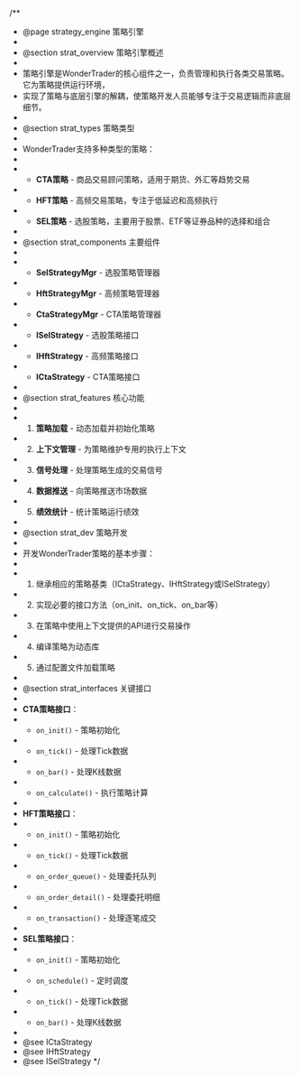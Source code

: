 /**
 * @page strategy_engine 策略引擎
 * 
 * @section strat_overview 策略引擎概述
 * 
 * 策略引擎是WonderTrader的核心组件之一，负责管理和执行各类交易策略。它为策略提供运行环境，
 * 实现了策略与底层引擎的解耦，使策略开发人员能够专注于交易逻辑而非底层细节。
 * 
 * @section strat_types 策略类型
 * 
 * WonderTrader支持多种类型的策略：
 * 
 * - **CTA策略** - 商品交易顾问策略，适用于期货、外汇等趋势交易
 * - **HFT策略** - 高频交易策略，专注于低延迟和高频执行
 * - **SEL策略** - 选股策略，主要用于股票、ETF等证券品种的选择和组合
 * 
 * @section strat_components 主要组件
 * 
 * - **SelStrategyMgr** - 选股策略管理器
 * - **HftStrategyMgr** - 高频策略管理器
 * - **CtaStrategyMgr** - CTA策略管理器
 * - **ISelStrategy** - 选股策略接口
 * - **IHftStrategy** - 高频策略接口
 * - **ICtaStrategy** - CTA策略接口
 * 
 * @section strat_features 核心功能
 * 
 * 1. **策略加载** - 动态加载并初始化策略
 * 2. **上下文管理** - 为策略维护专用的执行上下文
 * 3. **信号处理** - 处理策略生成的交易信号
 * 4. **数据推送** - 向策略推送市场数据
 * 5. **绩效统计** - 统计策略运行绩效
 * 
 * @section strat_dev 策略开发
 * 
 * 开发WonderTrader策略的基本步骤：
 * 
 * 1. 继承相应的策略基类（ICtaStrategy、IHftStrategy或ISelStrategy）
 * 2. 实现必要的接口方法（on_init、on_tick、on_bar等）
 * 3. 在策略中使用上下文提供的API进行交易操作
 * 4. 编译策略为动态库
 * 5. 通过配置文件加载策略
 * 
 * @section strat_interfaces 关键接口
 * 
 * **CTA策略接口**：
 * - `on_init()` - 策略初始化
 * - `on_tick()` - 处理Tick数据
 * - `on_bar()` - 处理K线数据
 * - `on_calculate()` - 执行策略计算
 * 
 * **HFT策略接口**：
 * - `on_init()` - 策略初始化
 * - `on_tick()` - 处理Tick数据
 * - `on_order_queue()` - 处理委托队列
 * - `on_order_detail()` - 处理委托明细
 * - `on_transaction()` - 处理逐笔成交
 * 
 * **SEL策略接口**：
 * - `on_init()` - 策略初始化
 * - `on_schedule()` - 定时调度
 * - `on_tick()` - 处理Tick数据
 * - `on_bar()` - 处理K线数据
 * 
 * @see ICtaStrategy
 * @see IHftStrategy
 * @see ISelStrategy
 */
